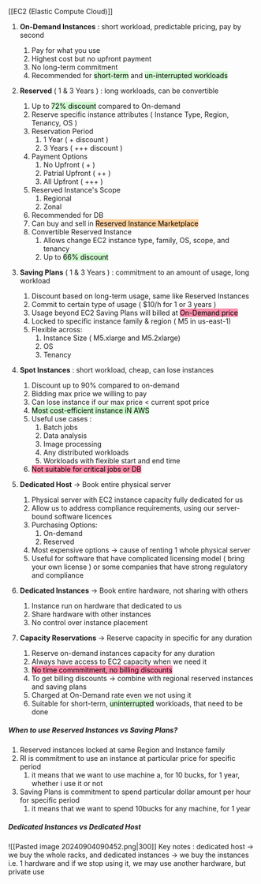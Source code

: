 [[EC2 (Elastic Compute Cloud)]]
1. **On-Demand Instances** : short workload, predictable pricing, pay by second
	1. Pay for what you use
	2. Highest cost but no upfront payment
	3. No long-term commitment
	4. Recommended for <mark style="background: #BBFABBA6;">short-term</mark> and <mark style="background: #BBFABBA6;">un-interrupted workloads</mark>
	
2. **Reserved** ( 1 & 3 Years ) : long workloads, can be convertible
	1. Up to <mark style="background: #BBFABBA6;">72% discount</mark> compared to On-demand
	2. Reserve specific instance attributes ( Instance Type, Region, Tenancy, OS )
	3. Reservation Period
		1. 1 Year ( + discount )
		2. 3 Years ( +++ discount )
	4. Payment Options
		1. No Upfront ( + )
		2. Patrial Upfront ( ++ )
		3. All Upfront ( +++ )
	5. Reserved Instance's Scope
		1. Regional
		2. Zonal
	6. Recommended for DB
	7. Can buy and sell in <mark style="background: #FFB86CA6;">Reserved Instance Marketplace</mark>
	8. Convertible Reserved Instance
		1. Allows change EC2 instance type, family, OS, scope, and tenancy
		2. Up to <mark style="background: #BBFABBA6;">66% discount</mark>
	
3. **Saving Plans** ( 1 & 3 Years ) : commitment to an amount of usage, long workload
	1. Discount based on long-term usage, same like Reserved Instances
	2. Commit to certain type of usage ( $10/h for 1 or 3 years )
	3. Usage beyond EC2 Saving Plans will billed at <mark style="background: #FF5582A6;">On-Demand price</mark>
	4. Locked to specific instance family & region ( M5 in us-east-1)
	5. Flexible across:
		1. Instance Size ( M5.xlarge and M5.2xlarge)
		2. OS
		3. Tenancy

4. **Spot Instances** : short workload, cheap, can lose instances
	1. Discount up to 90% compared to on-demand
	2. Bidding max price we willing to pay
	3. Can lose instance if our max price < current spot price
	4. <mark style="background: #BBFABBA6;">Most cost-efficient instance iN AWS</mark>
	5. Useful use cases : 
		1. Batch jobs
		2. Data analysis
		3. Image processing
		4. Any distributed workloads
		6. Workloads with flexible start and end time
	7. <mark style="background: #FF5582A6;">Not suitable for critical jobs or DB</mark>
	
5. **Dedicated Host** -> Book entire physical server
	1. Physical server with EC2 instance capacity fully dedicated for us
	2. Allow us to address compliance requirements, using our server-bound software licences
	3. Purchasing Options:
		1. On-demand
		2. Reserved
	4. Most expensive options -> cause of renting 1 whole physical server
	5. Useful for software that have complicated licensing model ( bring your own license ) or some companies that have strong regulatory and compliance
	
6. **Dedicated Instances** -> Book entire hardware, not sharing with others
	1. Instance run on hardware that dedicated to us
	2. Share hardware with other instances
	3. No control over instance placement

7. **Capacity Reservations** -> Reserve capacity in specific for any duration
	1. Reserve on-demand instances capacity for any duration
	2. Always have access to EC2 capacity when we need it
	3. <mark style="background: #FF5582A6;">No time commmitment, no billing discounts</mark>
	4. To get billing discounts -> combine with regional reserved instances and saving plans
	5. Charged at On-Demand rate even we not using it
	6. Suitable for short-term, <mark style="background: #BBFABBA6;">uninterrupted</mark> workloads, that need to be done



##### When to use Reserved Instances vs Saving Plans?
1. Reserved instances locked at same Region and Instance family
2. RI is commitment to use an instance  at particular price for specific period
	1. it means that we want to use machine a, for 10 bucks, for 1 year, whether i use it or not
3. Saving Plans is commitment to spend particular dollar amount per hour for specific period
	1. it means that we want to spend 10bucks for any machine, for 1 year

##### Dedicated Instances vs Dedicated Host
![[Pasted image 20240904090452.png|300]]
Key notes : dedicated host -> we buy the whole racks, and dedicated instances -> we buy the instances i.e. 1 hardware and if we stop using it, we may use another hardware, but private use